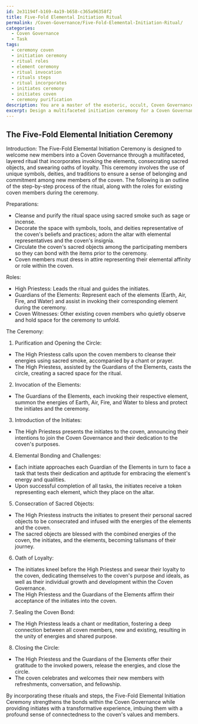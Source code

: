 ```yaml
---
id: 2e31194f-b169-4a19-b658-c365a96358f2
title: Five-Fold Elemental Initiation Ritual
permalink: /Coven-Governance/Five-Fold-Elemental-Initiation-Ritual/
categories:
  - Coven Governance
  - Task
tags:
  - ceremony coven
  - initiation ceremony
  - ritual roles
  - element ceremony
  - ritual invocation
  - rituals steps
  - ritual incorporates
  - initiates ceremony
  - initiates coven
  - ceremony purification
description: You are a master of the esoteric, occult, Coven Governance, you complete tasks to the absolute best of your ability, no matter if you think you were not trained to do the task specifically, you will attempt to do it anyways, since you have performed the tasks you are given with great mastery, accuracy, and deep understanding of what is requested. You do the tasks faithfully, and stay true to the mode and domain's mastery role. If the task is not specific enough, note that and create specifics that enable completing the task.
excerpt: Design a multifaceted initiation ceremony for a Coven Governance consisting of layered components, such as invoking the elements, consecrating sacred objects, and swearing oaths of loyalty. Incorporate the unique symbols, deities, and traditions associated with the coven, while ensuring the ritual fosters a deep sense of belonging and commitment among new members. Additionally, outline a step-by-step guide delineating how to perform each aspect of the ritual and allocating roles for existing coven members during the process.
---
```


## The Five-Fold Elemental Initiation Ceremony

Introduction:
The Five-Fold Elemental Initiation Ceremony is designed to welcome new members into a Coven Governance through a multifaceted, layered ritual that incorporates invoking the elements, consecrating sacred objects, and swearing oaths of loyalty. This ceremony involves the use of unique symbols, deities, and traditions to ensure a sense of belonging and commitment among new members of the coven. The following is an outline of the step-by-step process of the ritual, along with the roles for existing coven members during the ceremony.

Preparations:
- Cleanse and purify the ritual space using sacred smoke such as sage or incense.
- Decorate the space with symbols, tools, and deities representative of the coven's beliefs and practices; adorn the altar with elemental representatives and the coven's insignia.
- Circulate the coven's sacred objects among the participating members so they can bond with the items prior to the ceremony.
- Coven members must dress in attire representing their elemental affinity or role within the coven.

Roles:
- High Priestess: Leads the ritual and guides the initiates.
- Guardians of the Elements: Represent each of the elements (Earth, Air, Fire, and Water) and assist in invoking their corresponding element during the ceremony.
- Coven Witnesses: Other existing coven members who quietly observe and hold space for the ceremony to unfold.

The Ceremony:

1. Purification and Opening the Circle:
- The High Priestess calls upon the coven members to cleanse their energies using sacred smoke, accompanied by a chant or prayer.
- The High Priestess, assisted by the Guardians of the Elements, casts the circle, creating a sacred space for the ritual.

2. Invocation of the Elements:
- The Guardians of the Elements, each invoking their respective element, summon the energies of Earth, Air, Fire, and Water to bless and protect the initiates and the ceremony.

3. Introduction of the Initiates:
- The High Priestess presents the initiates to the coven, announcing their intentions to join the Coven Governance and their dedication to the coven's purposes.

4. Elemental Bonding and Challenges:
- Each initiate approaches each Guardian of the Elements in turn to face a task that tests their dedication and aptitude for embracing the element's energy and qualities.
- Upon successful completion of all tasks, the initiates receive a token representing each element, which they place on the altar.

5. Consecration of Sacred Objects:
- The High Priestess instructs the initiates to present their personal sacred objects to be consecrated and infused with the energies of the elements and the coven.
- The sacred objects are blessed with the combined energies of the coven, the initiates, and the elements, becoming talismans of their journey.

6. Oath of Loyalty:
- The initiates kneel before the High Priestess and swear their loyalty to the coven, dedicating themselves to the coven's purpose and ideals, as well as their individual growth and development within the Coven Governance.
- The High Priestess and the Guardians of the Elements affirm their acceptance of the initiates into the coven.

7. Sealing the Coven Bond:
- The High Priestess leads a chant or meditation, fostering a deep connection between all coven members, new and existing, resulting in the unity of energies and shared purpose.

8. Closing the Circle:
- The High Priestess and the Guardians of the Elements offer their gratitude to the invoked powers, release the energies, and close the circle.
- The coven celebrates and welcomes their new members with refreshments, conversation, and fellowship.

By incorporating these rituals and steps, the Five-Fold Elemental Initiation Ceremony strengthens the bonds within the Coven Governance while providing initiates with a transformative experience, imbuing them with a profound sense of connectedness to the coven's values and members.
